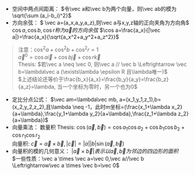 - 空间中两点间距离：
$令\vec a和\vec b为两个向量，则\vec ab的模为\sqrt{\sum (a_i-b_i)^2}$  
- 方向余弦：
$ \vec a=(a_x,a_y,a_z),则\vec a与x,y,z轴的正向夹角为方向角$
$\cos a,\cos b,\cos r 称为\vec a的方向余弦$
$\cos a=\frac{a_x}{|\vec a|}=\frac{a_x}{\sqrt{a_x^2+a_y^2+a_z^2}}$
> 注意：$\cos^2 a+\cos^2 b+\cos^2 r=1$  
$\vec a^0=\cos a\vec i+\cos b\vec j+\cos r\vec k$  
Thesis:
$若\vec a \neq \vec 0, 则\vec a // \vec b \Leftrightarrow \vec b=\lambda\vec a (\exists\lambda \epsilon R 且\lambda唯一)$  
$上述结论还等价于\frac{b_x}{a_x}=\frac{b_y}{a_y}=\frac{b_z}{a_z}=\lambda, 当一个坐标为零时，另一个也为0$  
- 定比分点公式：
$\vec am=\lambda\vec mb, a=(x_1,y_1,z_1),b=(x_2,y_2,z_2),且\lambda \neq -1，此时m坐标=(\frac{x_1+\lambda x_2}{a+\lambda},\frac{y_1+\lambda y_2}{a+\lambda},\frac{z_1+\lambda z_2}{a+\lambda})$  
- 向量乘法：
数量积
Thesis:
$\cos (\vec a,\vec b)=\cos a_1\cos a_2+\cos b_1\cos b_2+\cos r_1\cos r_2$  
向量积: 
$\vec c=\vec a \times \vec b, |\vec c|=|a||b|\sin (\vec a,\vec b)$
- 向量积的模的几何意义：
$|\vec a \times \vec b|表示以\vec a,\vec b为邻边的四边形的面积$  
$一些性质：\vec a \times \vec a=\vec 0,\vec a//\vec b \Leftrightarrow\vec a \times \vec b=\vec 0$